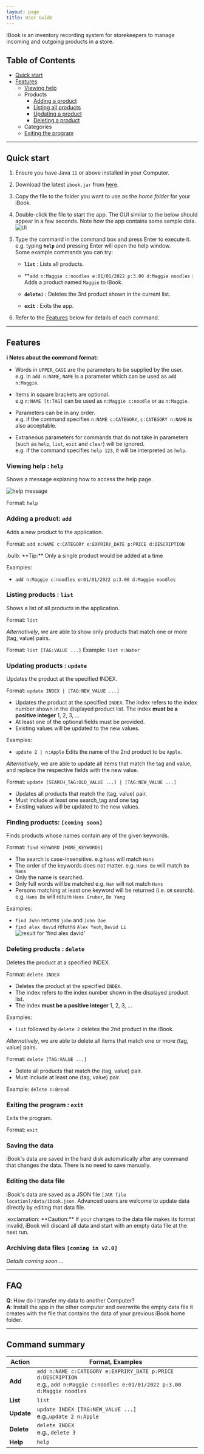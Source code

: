 ```yaml
---
layout: page
title: User Guide
---
```


IBook is an inventory recording system for storekeepers to manage incoming and outgoing products in a store.

## Table of Contents
* [Quick start](#quick-start)
* [Features](#features)
  * [Viewing help](#viewing-help--help) 
  * Products
    * [Adding a product](#adding-a-product--add)
    * [Listing all products](#listing-products--list)
    * [Updating a product](#updating-product--update)
    * [Deleting a product](#deleting-product--delete)
  * Categories
  * [Exiting the program](#exiting-the-program--exit)

--------------------------------------------------------------------------------------------------------------------

## Quick start

1. Ensure you have Java `11` or above installed in your Computer.

1. Download the latest `ibook.jar` from [here](https://github.com/AY2122S2-CS2103T-T09-4/tp/releases).

1. Copy the file to the folder you want to use as the _home folder_ for your iBook.

1. Double-click the file to start the app. The GUI similar to the below should appear in a few seconds. Note how the app contains some sample data.<br>
   ![Ui](images/Ui.png)

1. Type the command in the command box and press Enter to execute it. e.g. typing **`help`** and pressing Enter will open the help window.<br>
   Some example commands you can try:

   * **`list`** : Lists all products.

   * **`add n:Maggie c:noodles e:01/01/2022 p:3.00 d:Maggie noodles` : Adds a product named `Maggie` to iBook.

   * **`delete`**`3` : Deletes the 3rd product shown in the current list.

   * **`exit`** : Exits the app.

1. Refer to the [Features](#features) below for details of each command.

--------------------------------------------------------------------------------------------------------------------

## Features

<div markdown="block" class="alert alert-info">

**:information_source: Notes about the command format:**<br>

* Words in `UPPER_CASE` are the parameters to be supplied by the user.<br>
  e.g. in `add n:NAME`, `NAME` is a parameter which can be used as `add n:Maggie`.

* Items in square brackets are optional.<br>
  e.g `n:NAME [t:TAG]` can be used as `n:Maggie c:noodle` or as `n:Maggie`.

* Parameters can be in any order.<br>
  e.g. if the command specifies `n:NAME c:CATEGORY`, `c:CATEGORY n:NAME` is also acceptable.

* Extraneous parameters for commands that do not take in parameters (such as `help`, `list`, `exit` and `clear`) will be ignored.<br>
  e.g. if the command specifies `help 123`, it will be interpreted as `help`.

</div>

### Viewing help : `help`

Shows a message explaning how to access the help page.

![help message](images/helpMessage.png)

Format: `help`


### Adding a product: `add`

Adds a new product to the application.

Format: `add n:NAME c:CATEGORY e:EXPRIRY_DATE p:PRICE d:DESCRIPTION`

<div markdown="span" class="alert alert-primary">:bulb: **Tip:**
Only a single product would be added at a time
</div>

Examples:
* `add n:Maggie c:noodles e:01/01/2022 p:3.00 d:Maggie noodles`

### Listing products : `list`

Shows a list of all products in the application.

Format: `list`

*Alternatively*, we are able to show only products that match one or more (tag, value) pairs.

Format: `list [TAG:VALUE ...]`
Example: `list n:Water`

### Updating products : `update`

Updates the product at the specified INDEX.

Format: `update INDEX | [TAG:NEW_VALUE ...]`

* Updates the product at the specified `INDEX`. The index refers to the index number shown in the displayed product list. The index **must be a positive integer** 1, 2, 3, …
* At least one of the optional fields must be provided.
* Existing values will be updated to the new values.

Examples:
* `update 2 | n:Apple` Edits the name of the 2nd product to be `Apple`.

*Alternatively*, we are able to update all items that match the tag and value, and replace the respective fields with the new value.

Format: `update [SEARCH_TAG:OLD_VALUE ...] | [TAG:NEW_VALUE ...]`

* Updates all products that match the (tag, value) pair.
* Must include at least one search_tag and one tag
* Existing values will be updated to the new values.

### Finding products: `[coming soon]`

Finds products whose names contain any of the given keywords.

Format: `find KEYWORD [MORE_KEYWORDS]`

* The search is case-insensitive. e.g `hans` will match `Hans`
* The order of the keywords does not matter. e.g. `Hans Bo` will match `Bo Hans`
* Only the name is searched.
* Only full words will be matched e.g. `Han` will not match `Hans`
* Persons matching at least one keyword will be returned (i.e. `OR` search).
  e.g. `Hans Bo` will return `Hans Gruber`, `Bo Yang`

Examples:
* `find John` returns `john` and `John Doe`
* `find alex david` returns `Alex Yeoh`, `David Li`<br>
  ![result for 'find alex david'](images/findAlexDavidResult.png)

### Deleting products : `delete`

Deletes the product at a specified INDEX.

Format: `delete INDEX`

* Deletes the product at the specified `INDEX`.
* The index refers to the index number shown in the displayed product list.
* The index **must be a positive integer** 1, 2, 3, …

Examples:
* `list` followed by `delete 2` deletes the 2nd product in the iBook.

*Alternatively*, we are able to delete all items that match one or more (tag, value) pairs.

Format: `delete [TAG:VALUE ...]`

* Delete all products that match the (tag, value) pair.
* Must include at least one (tag, value) pair.

Example: `delete n:Bread`

### Exiting the program : `exit`

Exits the program.

Format: `exit`

### Saving the data

iBook's data are saved in the hard disk automatically after any command that changes the data. There is no need to save manually.

### Editing the data file

iBook's data are saved as a JSON file `[JAR file location]/data/ibook.json`. Advanced users are welcome to update data directly by editing that data file.

<div markdown="span" class="alert alert-warning">:exclamation: **Caution:**
If your changes to the data file makes its format invalid, iBook will discard all data and start with an empty data file at the next run.
</div>

### Archiving data files `[coming in v2.0]`

_Details coming soon ..._

--------------------------------------------------------------------------------------------------------------------

## FAQ

**Q**: How do I transfer my data to another Computer?<br>
**A**: Install the app in the other computer and overwrite the empty data file it creates with the file that contains the data of your previous iBook home folder.

--------------------------------------------------------------------------------------------------------------------

## Command summary

 Action     | Format, Examples
------------|------------------
 **Add**    | `add n:NAME c:CATEGORY e:EXPRIRY_DATE p:PRICE d:DESCRIPTION` <br> e.g., `add n:Maggie c:noodles e:01/01/2022 p:3.00 d:Maggie noodles`
 **List**   | `list`
 **Update** | `update INDEX [TAG:NEW_VALUE ...]` <br> e.g.,`update 2 n:Apple`
 **Delete** | `delete INDEX`<br> e.g., `delete 3`
 **Help**   | `help`
